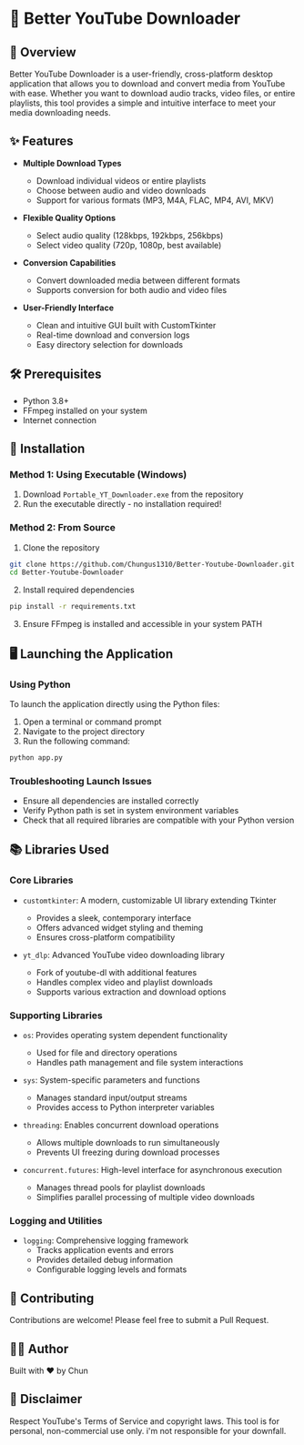 # 🎥 Better YouTube Downloader

## 📖 Overview

Better YouTube Downloader is a user-friendly, cross-platform desktop application that allows you to download and convert media from YouTube with ease. Whether you want to download audio tracks, video files, or entire playlists, this tool provides a simple and intuitive interface to meet your media downloading needs.

## ✨ Features

- **Multiple Download Types**
  - Download individual videos or entire playlists
  - Choose between audio and video downloads
  - Support for various formats (MP3, M4A, FLAC, MP4, AVI, MKV)

- **Flexible Quality Options**
  - Select audio quality (128kbps, 192kbps, 256kbps)
  - Select video quality (720p, 1080p, best available)

- **Conversion Capabilities**
  - Convert downloaded media between different formats
  - Supports conversion for both audio and video files

- **User-Friendly Interface**
  - Clean and intuitive GUI built with CustomTkinter
  - Real-time download and conversion logs
  - Easy directory selection for downloads

## 🛠 Prerequisites

- Python 3.8+
- FFmpeg installed on your system
- Internet connection

## 🚀 Installation

### Method 1: Using Executable (Windows)
1. Download `Portable_YT_Downloader.exe` from the repository
2. Run the executable directly - no installation required!

### Method 2: From Source

1. Clone the repository
```bash
git clone https://github.com/Chungus1310/Better-Youtube-Downloader.git
cd Better-Youtube-Downloader
```

2. Install required dependencies
```bash
pip install -r requirements.txt
```

3. Ensure FFmpeg is installed and accessible in your system PATH

## 🖥 Launching the Application

### Using Python
To launch the application directly using the Python files:

1. Open a terminal or command prompt
2. Navigate to the project directory
3. Run the following command:
```bash
python app.py
```

### Troubleshooting Launch Issues
- Ensure all dependencies are installed correctly
- Verify Python path is set in system environment variables
- Check that all required libraries are compatible with your Python version

## 📚 Libraries Used

### Core Libraries
- `customtkinter`: A modern, customizable UI library extending Tkinter
  - Provides a sleek, contemporary interface
  - Offers advanced widget styling and theming
  - Ensures cross-platform compatibility

- `yt_dlp`: Advanced YouTube video downloading library
  - Fork of youtube-dl with additional features
  - Handles complex video and playlist downloads
  - Supports various extraction and download options

### Supporting Libraries
- `os`: Provides operating system dependent functionality
  - Used for file and directory operations
  - Handles path management and file system interactions

- `sys`: System-specific parameters and functions
  - Manages standard input/output streams
  - Provides access to Python interpreter variables

- `threading`: Enables concurrent download operations
  - Allows multiple downloads to run simultaneously
  - Prevents UI freezing during download processes

- `concurrent.futures`: High-level interface for asynchronous execution
  - Manages thread pools for playlist downloads
  - Simplifies parallel processing of multiple video downloads

### Logging and Utilities
- `logging`: Comprehensive logging framework
  - Tracks application events and errors
  - Provides detailed debug information
  - Configurable logging levels and formats

## 🤝 Contributing

Contributions are welcome! Please feel free to submit a Pull Request.

## 🧑‍💻 Author

Built with ❤️ by Chun

## 🚨 Disclaimer

Respect YouTube's Terms of Service and copyright laws. This tool is for personal, non-commercial use only. i'm not responsible for your downfall.
